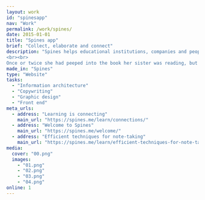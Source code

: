 ```yaml
---
layout: work
id: "spinesapp"
nav: "Work"
permalink: /work/spines/
date: 2015-01-01
title: "Spines app"
brief: "Collect, elaborate and connect"
description: "Spines helps educational institutions, companies and people to build deep, enduring knowledge. Alice was beginning to get very tired of sitting by her sister on the bank, and of having nothing to do.
<br><br>
Once or twice she had peeped into the book her sister was reading, but it had no pictures or conversations in it, ‘and what is the use of a book,’ thought Alice ‘without pictures or conversation?’"
made_in: "Spines"
type: "Website"
tasks:
  - "Information architecture"
  - "Copywriting"
  - "Graphic design"
  - "Front end"
meta_urls:
  - address: "Learning is connecting"
    main_url: "https://spines.me/learn/connections/"
  - address: "Welcome to Spines"
    main_url: "https://spines.me/welcome/"
  - address: "Efficient techniques for note-taking"
    main_url: "https://spines.me/learn/efficient-techniques-for-note-taking/"
media:
  cover: "00.png"
  images:
    - "01.png"
    - "02.png"
    - "03.png"
    - "04.png"
online: 1
---
```

